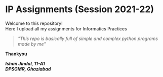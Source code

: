 # IP Assignments (Session 2021-22)

Welcome to this repository! <br>
Here I upload all my assignments for Informatics Practices


> _"This repo is basically full of simple and complex python programs made by me"_


**Thankyou**


_**Ishan Jindal, 11-A1 <br>
DPSGMR, Ghaziabad**_
